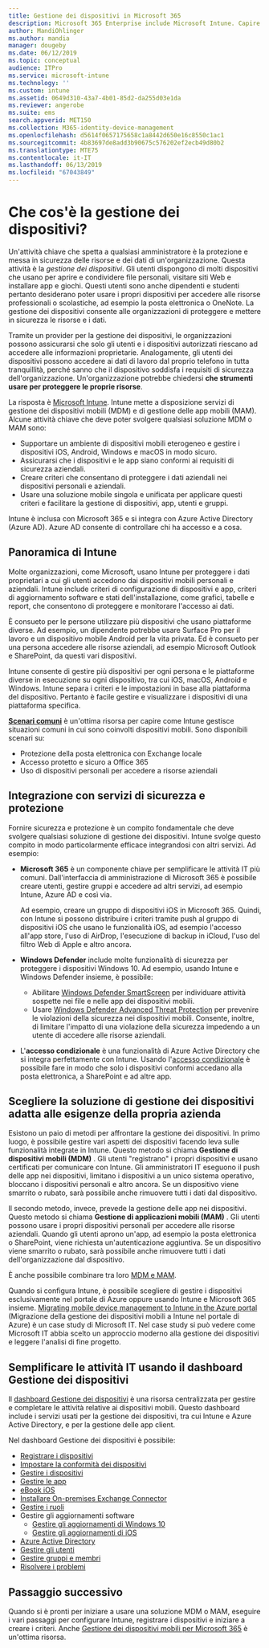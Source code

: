 ```yaml
---
title: Gestione dei dispositivi in Microsoft 365
description: Microsoft 365 Enterprise include Microsoft Intune. Capire le funzionalità di gestione dei dispositivi e delle applicazioni mobili che Intune offre all'organizzazione. Leggere gli scenari comuni e usare Intune per distribuire Microsoft 365 nel proprio ambiente.
author: MandiOhlinger
ms.author: mandia
manager: dougeby
ms.date: 06/12/2019
ms.topic: conceptual
audience: ITPro
ms.service: microsoft-intune
ms.technology: ''
ms.custom: intune
ms.assetid: 0649d310-43a7-4b01-85d2-da255d03e1da
ms.reviewer: angerobe
ms.suite: ems
search.appverid: MET150
ms.collection: M365-identity-device-management
ms.openlocfilehash: d5614f0657175658c1a8442d650e16c8550c1ac1
ms.sourcegitcommit: 4b83697de8add3b90675c576202ef2ecb49d80b2
ms.translationtype: MTE75
ms.contentlocale: it-IT
ms.lasthandoff: 06/13/2019
ms.locfileid: "67043849"
---
```

# <a name="what-is-device-management"></a>Che cos'è la gestione dei dispositivi? 

Un'attività chiave che spetta a qualsiasi amministratore è la protezione e messa in sicurezza delle risorse e dei dati di un'organizzazione. Questa attività è la *gestione dei dispositivi*. Gli utenti dispongono di molti dispositivi che usano per aprire e condividere file personali, visitare siti Web e installare app e giochi. Questi utenti sono anche dipendenti e studenti pertanto desiderano poter usare i propri dispositivi per accedere alle risorse professionali o scolastiche, ad esempio la posta elettronica o OneNote. La gestione dei dispositivi consente alle organizzazioni di proteggere e mettere in sicurezza le risorse e i dati. 

Tramite un provider per la gestione dei dispositivi, le organizzazioni possono assicurarsi che solo gli utenti e i dispositivi autorizzati riescano ad accedere alle informazioni proprietarie. Analogamente, gli utenti dei dispositivi possono accedere ai dati di lavoro dal proprio telefono in tutta tranquillità, perché sanno che il dispositivo soddisfa i requisiti di sicurezza dell'organizzazione. Un'organizzazione potrebbe chiedersi **che strumenti usare per proteggere le proprie risorse**.

La risposta è [Microsoft Intune](https://docs.microsoft.com/intune/introduction-intune). Intune mette a disposizione servizi di gestione dei dispositivi mobili (MDM) e di gestione delle app mobili (MAM). Alcune attività chiave che deve poter svolgere qualsiasi soluzione MDM o MAM sono:

- Supportare un ambiente di dispositivi mobili eterogeneo e gestire i dispositivi iOS, Android, Windows e macOS in modo sicuro.
- Assicurarsi che i dispositivi e le app siano conformi ai requisiti di sicurezza aziendali.
- Creare criteri che consentano di proteggere i dati aziendali nei dispositivi personali e aziendali.
- Usare una soluzione mobile singola e unificata per applicare questi criteri e facilitare la gestione di dispositivi, app, utenti e gruppi.

Intune è inclusa con Microsoft 365 e si integra con Azure Active Directory (Azure AD). Azure AD consente di controllare chi ha accesso e a cosa.

## <a name="hello-intune"></a>Panoramica di Intune
Molte organizzazioni, come Microsoft, usano Intune per proteggere i dati proprietari a cui gli utenti accedono dai dispositivi mobili personali e aziendali. Intune include criteri di configurazione di dispositivi e app, criteri di aggiornamento software e stati dell'installazione, come grafici, tabelle e report, che consentono di proteggere e monitorare l'accesso ai dati.

È consueto per le persone utilizzare più dispositivi che usano piattaforme diverse. Ad esempio, un dipendente potrebbe usare Surface Pro per il lavoro e un dispositivo mobile Android per la vita privata. Ed è consueto per una persona accedere alle risorse aziendali, ad esempio Microsoft Outlook e SharePoint, da questi vari dispositivi.

Intune consente di gestire più dispositivi per ogni persona e le piattaforme diverse in esecuzione su ogni dispositivo, tra cui iOS, macOS, Android e Windows. Intune separa i criteri e le impostazioni in base alla piattaforma del dispositivo. Pertanto è facile gestire e visualizzare i dispositivi di una piattaforma specifica.

**[Scenari comuni](https://docs.microsoft.com/intune/common-scenarios)** è un'ottima risorsa per capire come Intune gestisce situazioni comuni in cui sono coinvolti dispositivi mobili. Sono disponibili scenari su:  
- Protezione della posta elettronica con Exchange locale
- Accesso protetto e sicuro a Office 365
- Uso di dispositivi personali per accedere a risorse aziendali

## <a name="integration-with-secure-and-protect-services"></a>Integrazione con servizi di sicurezza e protezione
Fornire sicurezza e protezione è un compito fondamentale che deve svolgere qualsiasi soluzione di gestione dei dispositivi. Intune svolge questo compito in modo particolarmente efficace integrandosi con altri servizi. Ad esempio:

- **Microsoft 365** è un componente chiave per semplificare le attività IT più comuni. Dall'interfaccia di amministrazione di Microsoft 365 è possibile creare utenti, gestire gruppi e accedere ad altri servizi, ad esempio Intune, Azure AD e così via. 

  Ad esempio, creare un gruppo di dispositivi iOS in Microsoft 365. Quindi, con Intune si possono distribuire i criteri tramite push al gruppo di dispositivi iOS che usano le funzionalità iOS, ad esempio l'accesso all'app store, l'uso di AirDrop, l'esecuzione di backup in iCloud, l'uso del filtro Web di Apple e altro ancora.

- **Windows Defender** include molte funzionalità di sicurezza per proteggere i dispositivi Windows 10. Ad esempio, usando Intune e Windows Defender insieme, è possibile: 

    - Abilitare [Windows Defender SmartScreen](https://docs.microsoft.com/intune/endpoint-protection-windows-10) per individuare attività sospette nei file e nelle app dei dispositivi mobili. 
    - Usare [Windows Defender Advanced Threat Protection](https://docs.microsoft.com/intune/advanced-threat-protection) per prevenire le violazioni della sicurezza nei dispositivi mobili. Consente, inoltre, di limitare l'impatto di una violazione della sicurezza impedendo a un utente di accedere alle risorse aziendali.

- L'**accesso condizionale** è una funzionalità di Azure Active Directory che si integra perfettamente con Intune. Usando l'[accesso condizionale](https://docs.microsoft.com/intune/conditional-access) è possibile fare in modo che solo i dispositivi conformi accedano alla posta elettronica, a SharePoint e ad altre app. 

## <a name="choose-the-device-management-solution-thats-right-for-you"></a>Scegliere la soluzione di gestione dei dispositivi adatta alle esigenze della propria azienda

Esistono un paio di metodi per affrontare la gestione dei dispositivi. In primo luogo, è possibile gestire vari aspetti dei dispositivi facendo leva sulle funzionalità integrate in Intune. Questo metodo si chiama **Gestione di dispositivi mobili (MDM)** . Gli utenti "registrano" i propri dispositivi e usano certificati per comunicare con Intune. Gli amministratori IT eseguono il push delle app nei dispositivi, limitano i dispositivi a un unico sistema operativo, bloccano i dispositivi personali e altro ancora. Se un dispositivo viene smarrito o rubato, sarà possibile anche rimuovere tutti i dati dal dispositivo. 

Il secondo metodo, invece, prevede la gestione delle app nei dispositivi. Questo metodo si chiama **Gestione di applicazioni mobili (MAM)** . Gli utenti possono usare i propri dispositivi personali per accedere alle risorse aziendali. Quando gli utenti aprono un'app, ad esempio la posta elettronica o SharePoint, viene richiesta un'autenticazione aggiuntiva. Se un dispositivo viene smarrito o rubato, sarà possibile anche rimuovere tutti i dati dell'organizzazione dal dispositivo. 

È anche possibile combinare tra loro [MDM e MAM](https://docs.microsoft.com/intune/byod-technology-decisions).

Quando si configura Intune, è possibile scegliere di gestire i dispositivi esclusivamente nel portale di Azure oppure usando Intune e Microsoft 365 insieme. [Migrating mobile device management to Intune in the Azure portal](https://www.microsoft.com/itshowcase/Article/Content/1042/Migrating-mobile-device-management-to-Intune-in-the-Azure-portal) (Migrazione della gestione dei dispositivi mobili a Intune nel portale di Azure) è un case study di Microsoft IT. Nel case study si può vedere come Microsoft IT abbia scelto un approccio moderno alla gestione dei dispositivi e leggere l'analisi di fine progetto.

## <a name="simplify-it-tasks-using-the-device-management-dashboard"></a>Semplificare le attività IT usando il dashboard Gestione dei dispositivi

Il [dashboard Gestione dei dispositivi](https://devicemanagement.portal.azure.com/) è una risorsa centralizzata per gestire e completare le attività relative ai dispositivi mobili. Questo dashboard include i servizi usati per la gestione dei dispositivi, tra cui Intune e Azure Active Directory, e per la gestione delle app client. 

Nel dashboard Gestione dei dispositivi è possibile:

- [Registrare i dispositivi](https://docs.microsoft.com/intune/device-enrollment)
- [Impostare la conformità dei dispositivi](https://docs.microsoft.com/intune/device-compliance-get-started)
- [Gestire i dispositivi](https://docs.microsoft.com/intune/device-management)
- [Gestire le app](https://docs.microsoft.com/intune/app-management)  
- [eBook iOS](https://docs.microsoft.com/intune/vpp-ebooks-ios)  
- [Installare On-premises Exchange Connector](https://docs.microsoft.com/intune/exchange-connector-install)  
- [Gestire i ruoli](https://docs.microsoft.com/intune/role-based-access-control)  
- Gestire gli aggiornamenti software
  - [Gestire gli aggiornamenti di Windows 10](https://docs.microsoft.com/intune/windows-update-for-business-configure)  
  - [Gestire gli aggiornamenti di iOS](https://docs.microsoft.com/intune/software-updates-ios)  
- [Azure Active Directory](https://docs.microsoft.com/azure/active-directory)  
- [Gestire gli utenti](https://docs.microsoft.com/azure/active-directory/fundamentals/add-users-azure-active-directory)
- [Gestire gruppi e membri](https://docs.microsoft.com/azure/active-directory/fundamentals/active-directory-manage-groups)
- [Risolvere i problemi](https://docs.microsoft.com/intune/help-desk-operators)

## <a name="next-step"></a>Passaggio successivo
Quando si è pronti per iniziare a usare una soluzione MDM o MAM, eseguire i vari passaggi per configurare Intune, registrare i dispositivi e iniziare a creare i criteri. Anche [Gestione dei dispositivi mobili per Microsoft 365](https://docs.microsoft.com/microsoft-365/enterprise/mobility-infrastructure) è un'ottima risorsa.
